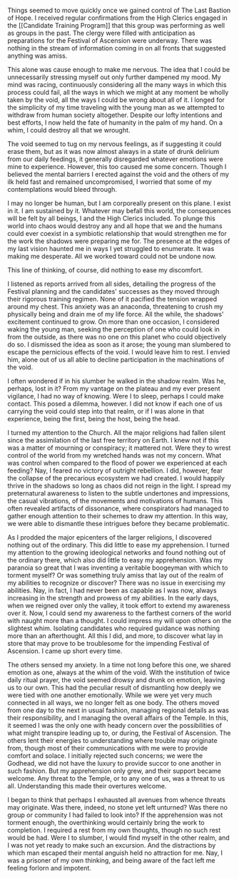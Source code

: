 Things seemed to move quickly once we gained control of The Last Bastion of Hope. I received regular confirmations from the High Clerics engaged in the [[Candidate Training Program]] that this group was performing as well as groups in the past. The clergy were filled with anticipation as preparations for the Festival of Ascension were underway. There was nothing in the stream of information coming in on all fronts that suggested anything was amiss.

This alone was cause enough to make me nervous. The idea that I could be unnecessarily stressing myself out only further dampened my mood. My mind was racing, continuously considering all the many ways in which this process could fail, all the ways in which we might at any moment be wholly taken by the void, all the ways I could be wrong about all of it. I longed for the simplicity of my time traveling with the young man as we attempted to withdraw from human society altogether. Despite our lofty intentions and best efforts, I now held the fate of humanity in the palm of my hand. On a whim, I could destroy all that we wrought.

The void seemed to tug on my nervous feelings, as if suggesting it could erase them, but as it was now almost always in a state of drunk delirium from our daily feedings, it generally disregarded whatever emotions were mine to experience. However, this too caused me some concern. Though I believed the mental barriers I erected against the void and the others of my ilk held fast and remained uncompromised, I worried that some of my contemplations would bleed through.

I may no longer be human, but I am corporeally present on this plane. I exist in it. I am sustained by it. Whatever may befall this world, the consequences will be felt by all beings, I and the High Clerics included. To plunge this world into chaos would destroy any and all hope that we and the humans could ever coexist in a symbiotic relationship that would strengthen me for the work the shadows were preparing me for. The presence at the edges of my last vision haunted me in ways I yet struggled to enumerate. It was making me desperate. All we worked toward could not be undone now.

This line of thinking, of course, did nothing to ease my discomfort.

I listened as reports arrived from all sides, detailing the progress of the Festival planning and the candidates' successes as they moved through their rigorous training regimen. None of it pacified the tension wrapped around my chest. This anxiety was an anaconda, threatening to crush my physically being and drain me of my life force. All the while, the shadows' excitement continued to grow. On more than one occasion, I considered waking the young man, seeking the perception of one who could look in from the outside, as there was no one on this planet who could objectively do so. I dismissed the idea as soon as it arose; the young man slumbered to escape the pernicious effects of the void. I would leave him to rest. I envied him, alone out of us all able to decline participation in the machinations of the void.

I often wondered if in his slumber he walked in the shadow realm. Was he, perhaps, lost in it? From my vantage on the plateau and my ever present vigilance, I had no way of knowing. Were I to sleep, perhaps I could make contact. This posed a dilemma, however. I did not know if each one of us carrying the void could step into that realm, or if I was alone in that experience, being the first, being the host, being the head.

I turned my attention to the Church. All the major religions had fallen silent since the assimilation of the last free territory on Earth. I knew not if this was a matter of mourning or conspiracy; it mattered not. Were they to wrest control of the world from my wretched hands was not my concern. What was control when compared to the flood of power we experienced at each feeding? Nay, I feared no victory of outright rebellion. I did, however, fear the collapse of the precarious ecosystem we had created. I would happily thrive in the shadows so long as chaos did not reign in the light. I spread my preternatural awareness to listen to the subtle undertones and impressions, the casual vibrations, of the movements and motivations of humans. This often revealed artifacts of dissonance, where conspirators had managed to gather enough attention to their schemes to draw my attention. In this way, we were able to dismantle these intrigues before they became problematic.

As I prodded the major epicenters of the larger religions, I discovered nothing out of the ordinary. This did little to ease my apprehension. I turned my attention to the growing ideological networks and found nothing out of the ordinary there, which also did little to easy my apprehension. Was my paranoia so great that I was inventing a veritable boogeyman with which to torment myself? Or was something truly amiss that lay out of the realm of my abilities to recognize or discover? There was no issue in exercising my abilities. Nay, in fact, I had never been as capable as I was now, always increasing in the strength and prowess of my abilities. In the early days, when we reigned over only the valley, it took effort to extend my awareness over it. Now, I could send my awareness to the farthest corners of the world with naught more than a thought. I could impress my will upon others on the slightest whim. Isolating candidates who required guidance was nothing more than an afterthought. All this I did, and more, to discover what lay in store that may prove to be troublesome for the impending Festival of Ascension. I came up short every time.

The others sensed my anxiety. In a time not long before this one, we shared emotion as one, always at the whim of the void. With the institution of twice daily ritual prayer, the void seemed drowsy and drunk on emotion, leaving us to our own. This had the peculiar result of dismantling how deeply we were tied with one another emotionally. While we were yet very much connected in all ways, we no longer felt as one body. The others moved from one day to the next in usual fashion, managing regional details as was their responsibility, and I managing the overall affairs of the Temple. In this, it seemed I was the only one with heady concern over the possibilities of what might transpire leading up to, or during, the Festival of Ascension. The others lent their energies to understanding where trouble may originate from, though most of their communications with me were to provide comfort and solace. I initially rejected such concerns; we were the Godhead, we did not have the luxury to provide succor to one another in such fashion. But my apprehension only grew, and their support became welcome. Any threat to the Temple, or to any one of us, was a threat to us all. Understanding this made their overtures welcome.

I began to think that perhaps I exhausted all avenues from whence threats may originate. Was there, indeed, no stone yet left unturned? Was there no group or community I had failed to look into? If the apprehension was not torment enough, the overthinking would certainly bring the work to completion. I required a rest from my own thoughts, though no such rest would be had. Were I to slumber, I would find myself in the other realm, and I was not yet ready to make such an excursion. And the distractions by which man escaped their mental anguish held no attraction for me. Nay, I was a prisoner of my own thinking, and being aware of the fact left me feeling forlorn and impotent. 